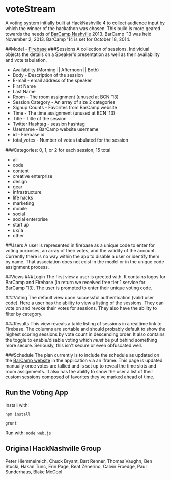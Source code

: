 voteStream
====

A voting system initially built at HackNashville 4 to collect audience input by which the winner of the hackathon was chosen. This build is more geared towards the needs of [BarCamp Nashville](http://www.barcampnashville.org/) 2013. BarCamp '13 was held November 2, 2013. BarCamp '14 is set for October 18, 2014.

##Model - [Firebase](https://nashvillebarcamp.firebaseio.com/)
###Sessions
A collection of sessions. Individual objects the details on a Speaker's presentation as well as their availability and vote tabulation.
 * Availability (Morning || Afternoon || Both)
 * Body - Description of the session
 * E-mail - email address of the speaker
 * First Name
 * Last Name
 * Room - The room assignment (unused at BCN '13)
 * Session Category - An array of size 2 categories
 * Signup Counts - Favorites from BarCamp website
 * Time - The time assignment (unused at BCN '13)
 * Title - Title of the session
 * Twitter Hashtag - session hashtag
 * Username - BarCamp website username
 * id - Firebase id
 * total_votes - Number of votes tabulated for the session

###Categories: 0, 1, or 2 for each session; 15 total
 * all
 * code
 * content
 * creative enterprise
 * design
 * gear
 * infrastructure
 * life hacks
 * marketing
 * mobile
 * social
 * social enterprise
 * start up
 * ux/ia
 * other

##Users
A user is represented in firebase as a unique code to enter for voting purposes, an array of their votes, and the validity of the account. Currently there is no way within the app to disable a user or identify them by name. That association does not exist in the model or in the unique code assignment process.

##Views
###Login
The first view a user is greeted with. It contains logos for BarCamp and Firebase (in return we received free tier 1 service for BarCamp '13). The user is prompted to enter their unique voting code.

###Voting
The default view upon successful authentication (valid user code). Here a user has the ability to view a listing of the sessions. They can vote on and revoke their votes for sessions. They also have the ability to filter by category.

###Results
This view reveals a table listing of sessions in a realtime link to Firebase. The columns are sortable and should probably default to show the highest scoring sessions by vote count in descending order. It also contains the toggle to enable/disable voting which *must* be put behind something more secure. Seriously, this isn't secure or even obfuscated well.

###Schedule
The plan currently is to include the schedule as updated on the [BarCamp website](http://www.barcampnashville.org/bcn14/sessions) in the application via an iframe. This page is updated manually once votes are tallied and is set up to reveal the time slots and room assignments. It also has the ability to show the user a list of their custom sessions composed of favorites they've marked ahead of time.

## Run the Voting App
Install with:

`npm install`

`grunt`

Run with:
`node web.js`

## Original HackNashville Group
Peter Hiemmelreich, Chuck Bryant, Bart Renner, Thomas Vaughn, Ben Stucki, Hakan Tunc, Erin Page, Beat Zenerino, Calvin Froedge, Paul Sunderhaus, Blake McCool